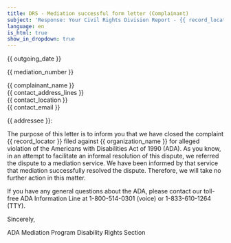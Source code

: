 ```yaml
---
title: DRS - Mediation successful form letter (Complainant)
subject: 'Response: Your Civil Rights Division Report - {{ record_locator }} from the {{ section_name }} Section'
language: en
is_html: true
show_in_dropdown: true
---
```

{{ outgoing_date }}

{{ mediation_number }}

<div class="response-template--hide-in-paper-letter">
{{ complainant_name }}<br>
{{ contact_address_lines }}<br>
{{ contact_location }}<br>
{{ contact_email }}<br>
</div>

{{ addressee }}:

The purpose of this letter is to inform you that we have closed the complaint {{ record_locator }} filed against {{ organization_name }} for alleged violation of the Americans with Disabilities Act of 1990 (ADA). As you know, in an attempt to facilitate an informal resolution of this dispute, we referred the dispute to a mediation service. We have been informed by that service that mediation successfully resolved the dispute. Therefore, we will take no further action in this matter.

If you have any general questions about the ADA, please contact our toll-free ADA Information Line at 1-800-514-0301 (voice) or 1-833-610-1264 (TTY).

Sincerely,

ADA Mediation Program
Disability Rights Section
